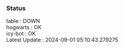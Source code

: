 ### Status


table : DOWN  
hogwarts : OK  
icy-bot : OK  
Latest Update : 2024-09-01 05:10:43.279275
